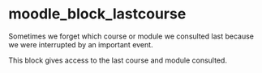 # moodle_block_lastcourse
Sometimes we forget which course or module we consulted last because we were interrupted by an important event.

This block gives access to the last course and module consulted.
